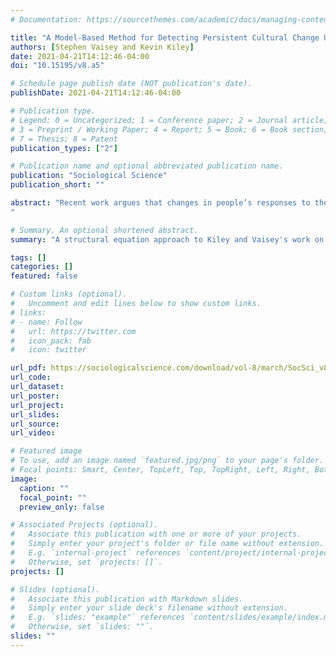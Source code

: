 ```yaml
---
# Documentation: https://sourcethemes.com/academic/docs/managing-content/

title: "A Model-Based Method for Detecting Persistent Cultural Change Using Panel Data"
authors: [Stephen Vaisey and Kevin Kiley]
date: 2021-04-21T14:12:46-04:00
doi: "10.15195/v8.a5"

# Schedule page publish date (NOT publication's date).
publishDate: 2021-04-21T14:12:46-04:00

# Publication type.
# Legend: 0 = Uncategorized; 1 = Conference paper; 2 = Journal article;
# 3 = Preprint / Working Paper; 4 = Report; 5 = Book; 6 = Book section;
# 7 = Thesis; 8 = Patent
publication_types: ["2"]

# Publication name and optional abbreviated publication name.
publication: "Sociological Science"
publication_short: ""

abstract: "Recent work argues that changes in people’s responses to the same question over time should be thought of as reflecting a fixed baseline subject to temporary local influences, rather than durable changes in response to new information. Distinguishing between these two individual-level processes—a settled dispositions model and an active updating model—is important because these individual-level processes underlie different theories of population-level social change. This article introduces an alternative method for adjudicating between these two models based on structural equation modeling. This model provides a close fit to the theoretical models outlined in previous work. Applying this method to more than 500 questions in the General Social Survey’s three-wave panels, we find even stronger evidence than previous work that most survey responses reflect settled dispositions developed prior to adulthood.
"

# Summary. An optional shortened abstract.
summary: "A structural equation approach to Kiley and Vaisey's work on personal culture change."

tags: []
categories: []
featured: false

# Custom links (optional).
#   Uncomment and edit lines below to show custom links.
# links:
# - name: Follow
#   url: https://twitter.com
#   icon_pack: fab
#   icon: twitter

url_pdf: https://sociologicalscience.com/download/vol-8/march/SocSci_v8_83to95.pdf
url_code:
url_dataset:
url_poster:
url_project:
url_slides:
url_source:
url_video:

# Featured image
# To use, add an image named `featured.jpg/png` to your page's folder. 
# Focal points: Smart, Center, TopLeft, Top, TopRight, Left, Right, BottomLeft, Bottom, BottomRight.
image:
  caption: ""
  focal_point: ""
  preview_only: false

# Associated Projects (optional).
#   Associate this publication with one or more of your projects.
#   Simply enter your project's folder or file name without extension.
#   E.g. `internal-project` references `content/project/internal-project/index.md`.
#   Otherwise, set `projects: []`.
projects: []

# Slides (optional).
#   Associate this publication with Markdown slides.
#   Simply enter your slide deck's filename without extension.
#   E.g. `slides: "example"` references `content/slides/example/index.md`.
#   Otherwise, set `slides: ""`.
slides: ""
---
```

